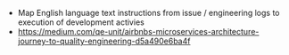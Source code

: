 - Map English language text instructions from issue / engineering logs to execution of development activies
- https://medium.com/qe-unit/airbnbs-microservices-architecture-journey-to-quality-engineering-d5a490e6ba4f